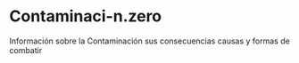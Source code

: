 # Contaminaci-n.zero
Información sobre la Contaminación  sus consecuencias causas y formas de combatir
